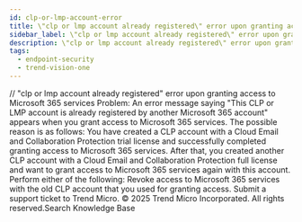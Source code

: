 ```yaml
---
id: clp-or-lmp-account-error
title: \"clp or lmp account already registered\" error upon granting access to Microsoft 365 services
sidebar_label: \"clp or lmp account already registered\" error upon granting access to Microsoft 365 services
description: \"clp or lmp account already registered\" error upon granting access to Microsoft 365 services
tags:
  - endpoint-security
  - trend-vision-one
---
```


/*<![CDATA[*/ $('#title').html($('meta[name=map-description]').attr('content')); /*]]>*/ "clp or lmp account already registered" error upon granting access to Microsoft 365 services Problem: An error message saying "This CLP or LMP account is already registered by another Microsoft 365 account" appears when you grant access to Microsoft 365 services. The possible reason is as follows: You have created a CLP account with a Cloud Email and Collaboration Protection trial license and successfully completed granting access to Microsoft 365 services. After that, you created another CLP account with a Cloud Email and Collaboration Protection full license and want to grant access to Microsoft 365 services again with this account. Perform either of the following: Revoke access to Microsoft 365 services with the old CLP account that you used for granting access. Submit a support ticket to Trend Micro. © 2025 Trend Micro Incorporated. All rights reserved.Search Knowledge Base